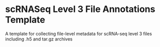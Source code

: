 # scRNASeq Level 3 File Annotations Template
A template for collecting file-level metadata for scRNA-seq level 3 files including .h5 and tar.gz archives
